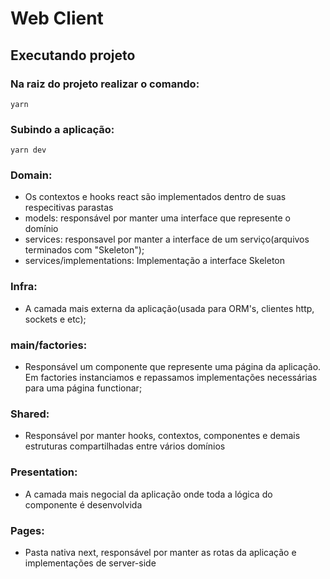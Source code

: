 # Web Client

## Executando projeto
### Na raiz do projeto realizar o comando:

```yarn ```

### Subindo a aplicação:

```yarn dev```


### Domain:
- Os contextos e hooks react são implementados dentro de suas respecitivas parastas
- models: responsável por manter uma interface que represente o domínio
- services: responsavel por manter a interface de um serviço(arquivos terminados com "Skeleton");
- services/implementations: Implementação a interface Skeleton


### Infra:

- A camada mais externa da aplicação(usada para ORM's, clientes http, sockets e etc);

### main/factories:

- Responsável um componente que represente uma página da aplicação. Em factories instanciamos e repassamos implementações necessárias para uma página functionar;

### Shared:
- Responsável por manter hooks, contextos, componentes e demais estruturas compartilhadas entre vários domínios

### Presentation:

- A camada mais negocial da aplicação onde toda a lógica do componente é desenvolvida

### Pages:
- Pasta nativa next, responsável por manter as rotas da aplicação e implementações de server-side